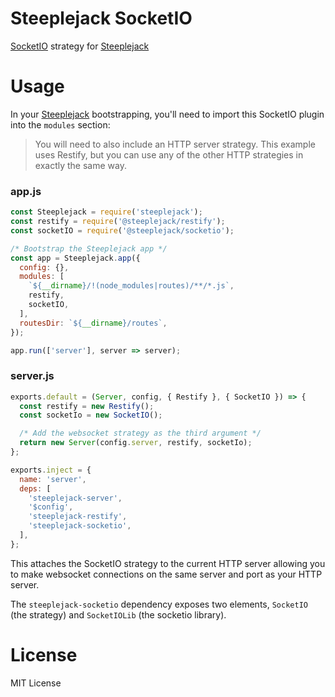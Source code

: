 # Steeplejack SocketIO

[SocketIO](http://socket.io) strategy for [Steeplejack](http://steeplejack.info)

# Usage

In your [Steeplejack](http://getsteeplejack.com) bootstrapping, you'll need to import this SocketIO plugin into the
`modules` section:

> You will need to also include an HTTP server strategy. This example uses Restify, but you can use any of the other
> HTTP strategies in exactly the same way.

### app.js

```javascript
const Steeplejack = require('steeplejack');
const restify = require('@steeplejack/restify');
const socketIO = require('@steeplejack/socketio');

/* Bootstrap the Steeplejack app */
const app = Steeplejack.app({
  config: {},
  modules: [
    `${__dirname}/!(node_modules|routes)/**/*.js`,
    restify,
    socketIO,
  ],
  routesDir: `${__dirname}/routes`,
});

app.run(['server'], server => server);
```

### server.js

```javascript
exports.default = (Server, config, { Restify }, { SocketIO }) => {
  const restify = new Restify();
  const socketIo = new SocketIO();

  /* Add the websocket strategy as the third argument */
  return new Server(config.server, restify, socketIo);
};

exports.inject = {
  name: 'server',
  deps: [
    'steeplejack-server',
    '$config',
    'steeplejack-restify',
    'steeplejack-socketio',
  ],
};
```

This attaches the SocketIO strategy to the current HTTP server allowing you to make websocket connections on the same
server and port as your HTTP server.

The `steeplejack-socketio` dependency exposes two elements, `SocketIO` (the strategy) and `SocketIOLib` (the socketio 
library).

# License

MIT License
